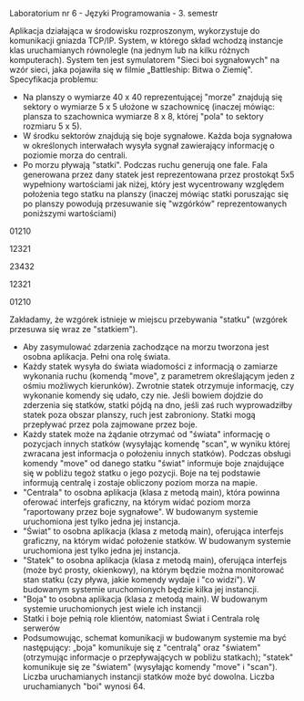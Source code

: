 Laboratorium nr 6 - Języki Programowania - 3. semestr

Aplikacja działająca w środowisku rozproszonym, wykorzystuje do komunikacji gniazda TCP/IP. System, w którego skład wchodzą instancje klas uruchamianych równolegle (na jednym lub na kilku różnych komputerach). System ten jest symulatorem "Sieci boi sygnałowych" na wzór sieci, jaka pojawiła się w filmie „Battleship: Bitwa o Ziemię". Specyfikacja problemu:
- Na planszy o wymiarze 40 x 40 reprezentującej "morze" znajdują się sektory o wymiarze 5 x 5 ułożone w szachownicę (inaczej mówiąc: plansza to szachownica wymiarze 8 x 8, której "pola" to sektory rozmiaru 5 x 5).
- W środku sektorów znajdują się boje sygnałowe. Każda boja sygnałowa w określonych interwałach wysyła sygnał zawierający informację o poziomie morza do centrali.
- Po morzu pływają "statki". Podczas ruchu generują one fale. Fala generowana przez dany statek jest reprezentowana przez prostokąt 5x5 wypełniony wartościami jak niżej, który jest wycentrowany względem położenia tego statku na planszy (inaczej mówiąc statki poruszając się po planszy powodują przesuwanie się "wzgórków" reprezentowanych poniższymi wartościami)

01210

12321

23432

12321

01210

Zakładamy, że wzgórek istnieje w miejscu przebywania "statku" (wzgórek przesuwa się wraz ze "statkiem").
- Aby zasymulować zdarzenia zachodzące na morzu tworzona jest osobna aplikacja. Pełni ona rolę świata.
- Każdy statek wysyła do świata wiadomości z informacją o zamiarze wykonania ruchu (komendą "move", z parametrem określającym jeden z ośmiu możliwych kierunków). Zwrotnie statek otrzymuje informację, czy wykonanie komendy się udało, czy nie. Jeśli bowiem dojdzie do zderzenia się statków, statki pójdą na dno, jeśli zaś ruch wyprowadziłby statek poza obszar planszy, ruch jest zabroniony. Statki mogą przepływać przez pola zajmowane przez boje.
- Każdy statek może na żądanie otrzymać od "świata" informację o pozycjach innych statków (wysyłając komendę "scan", w wyniku której zwracana jest informacja o położeniu innych statków).
Podczas obsługi komendy "move" od danego statku "świat" informuje boje znajdujące się w pobliżu tegoż statku o jego pozycji. Boje na tej podstawie informują centralę i zostaje obliczony poziom morza na mapie.
- "Centrala" to osobna aplikacja (klasa z metodą main), która powinna oferować interfejs graficzny, na którym widać poziom morza "raportowany przez boje sygnałowe". W budowanym systemie uruchomiona jest tylko jedna jej instancja. 
- "Świat" to osobna aplikacja (klasa z metodą main), oferująca interfejs graficzny, na którym widać położenie statków. W budowanym systemie uruchomiona jest tylko jedna jej instancja.
- "Statek" to osobna aplikacja (klasa z metodą main), oferująca interfejs (może być prosty, okienkowy), na którym będzie można monitorować stan statku (czy pływa, jakie komendy wydaje i "co widzi"). W budowanym systemie uruchomionych będzie kilka jej instancji.
- "Boja" to osobna aplikacja (klasa z metodą main). W budowanym systemie uruchomionych jest wiele ich instancji
- Statki i boje pełnią role klientów, natomiast Świat i Centrala rolę serwerów
- Podsumowując, schemat komunikacji w budowanym systemie ma być następujący: „boja" komunikuje się z "centralą" oraz "światem" (otrzymując informacje o przepływających w pobliżu statkach); "statek" komunikuje się ze "światem" (wysyłając komendy "move" i "scan"). Liczba uruchamianych instancji statków może być dowolna. Liczba uruchamianych "boi" wynosi 64.
